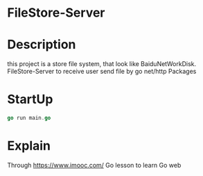 # FileStore-Server

# Description
this project is a store file system, that look like BaiduNetWorkDisk. 
FileStore-Server to receive user send file by go net/http Packages 

# StartUp

```go
go run main.go
```

# Explain
Through https://www.imooc.com/ Go lesson to  learn Go web